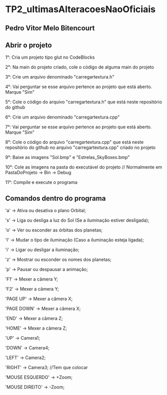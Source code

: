 # TP2_ultimasAlteracoesNaoOficiais

## Pedro Vitor Melo Bitencourt




## Abrir o projeto

1°: Cria um projeto tipo glut no CodeBlocks

2°: Na main do projeto criado, cole o código de alguma main do projeto

3°: Crie um arquivo denominado "carregartextura.h"

4°: Vai perguntar se esse arquivo pertence ao projeto que está aberto. Marque "Sim"

5°: Cole o código do arquivo "carregartextura.h" que está neste repositório do github

6°: Crie um arquivo denominado "carregartextura.cpp"

7°: Vai perguntar se esse arquivo pertence ao projeto que está aberto. Marque "Sim"

8°: Cole o código do arquivo "carregartextura.cpp" que está neste repositório do github no arquivo "carregartextura.cpp" criado no projeto

9°: Baixe as imagens "Sol.bmp" e "Estrelas_SkyBoxes.bmp"

10°: Cole as imagens na pasta do executável do projeto // Normalmente em PastaDoProjeto -> Bin -> Debug

11°: Compile e execute o programa




## Comandos dentro do programa

'a' -> Ativa ou desativa o plano Orbital;

's' -> Liga ou desliga a luz do Sol (Se a iluminação estiver desligada);

'o' -> Ver ou esconder as órbitas dos planetas;

'I' -> Mudar o tipo de iluminação (Caso a iluminação esteja ligada);

'i' -> Ligar ou desligar a iluminação;

'z' -> Mostrar ou esconder os nomes dos planetas;

'p' -> Pausar ou despausar a animação;


'F1' -> Mexer a câmera Y;

'F2' -> Mexer a câmera Y;


'PAGE UP' -> Mexer a câmera X;

'PAGE DOWN' -> Mexer a câmera X;


'END' -> Mexer a câmera Z;

'HOME' -> Mexer a câmera Z;


'UP' -> Camera1;

'DOWN' -> Camera4;

'LEFT' -> Camera2;

'RIGHT' -> Camera3; //Tem que colocar


'MOUSE ESQUERDO' -> +Zoom;

'MOUSE DIREITO' -> -Zoom;
